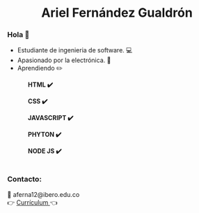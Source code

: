 <h1 align="center"> Ariel Fernández Gualdrón </h1>

<h3>Hola 👋</h3>
<ul>
  <li>Estudiante de ingenieria de software. 💻</li>
  <li>Apasionado por la electrónica. 📡</li>
  <li>Aprendiendo ✏️<STRONG>
    <ol>HTML ✔️</ol>
    <ol>CSS ✔️</ol>
    <ol>JAVASCRIPT ✔️</ol>
    <ol>PHYTON ✔️</ol>
    <ol>NODE JS ✔️</ol> </STRONG>️️
  </li>
</ul>

<h3>Contacto:</h3>
📧 aferna12@ibero.edu.co
  <br>
👉 <a href="https://drive.google.com/file/d/1NvP32yU-jYi1prp9zJJN6USFD9wV4lyc/view?usp=sharing">Currículum </a> 👈
